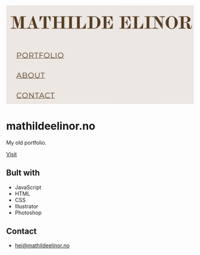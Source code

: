 ![mathilde-elinor-gif](images/screen.png)

# mathildeelinor.no

My old portfolio.

[Visit](https://mathildeelinor.no/old)

## Bult with

- JavaScript
- HTML
- CSS
- Illustrator
- Photoshop

## Contact

- [hei@mathildeelinor.no](mailto:hei@mathildeelinor.no)
